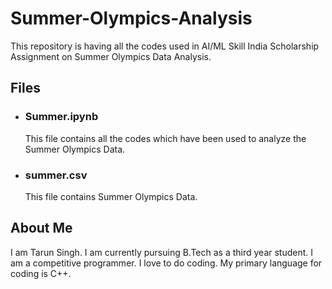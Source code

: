 # Summer-Olympics-Analysis
This repository is having all the codes used in AI/ML Skill India Scholarship Assignment on Summer Olympics Data Analysis.

## Files
* ### Summer.ipynb
  This file contains all the codes which have been used to analyze the Summer Olympics Data.
* ### summer.csv
  This file contains Summer Olympics Data.

## About Me
I am Tarun Singh. I am currently pursuing B.Tech as a third year student. I am a competitive programmer. I love to do coding. My primary language for coding is C++.

